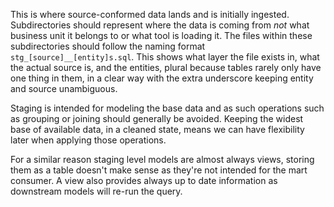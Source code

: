 This is where source-conformed data lands and is initially ingested. Subdirectories should represent where the data is coming from *not* what business unit it belongs to or what tool is loading it. The files within these subdirectories should follow the naming format `stg_[source]__[entity]s.sql`. This shows what layer the file exists in, what the actual source is, and the entities, plural because tables rarely only have one thing in them, in a clear way with the extra underscore keeping entity and source unambiguous.

Staging is intended for modeling the base data and as such operations such as grouping or joining should generally be avoided. Keeping the widest base of available data, in a cleaned state, means we can have flexibility later when applying those operations.

For a similar reason staging level models are almost always views, storing them as a table doesn't make sense as they're not intended for the mart consumer. A view also provides always up to date information as downstream models will re-run the query.